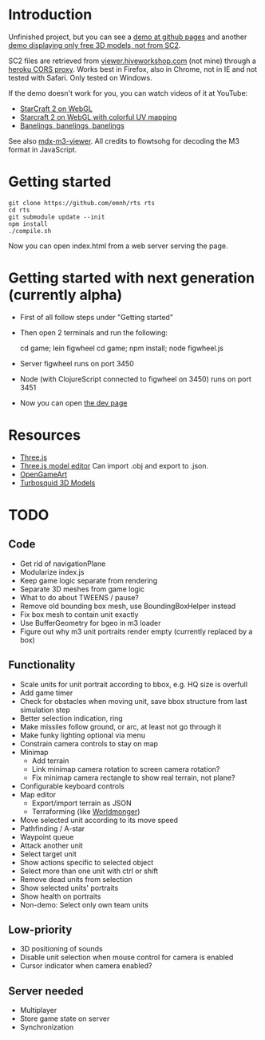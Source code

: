 # Introduction

Unfinished project, but you can see a [demo at github
pages](http://emnh.github.io/rts/) and another [demo displaying only free
3D models, not from SC2](http://alexis.lart.no/emh/snapshots/rts-free.git/).

SC2 files are retrieved from
[viewer.hiveworkshop.com](http://viewer.hiveworkshop.com/?q=Assets/units/zerg/baneling/baneling.m3)
(not mine) through a [heroku CORS proxy](http://crossorigin.herokuapp.com/).
Works best in Firefox, also in Chrome, not in IE and not tested with Safari.
Only tested on Windows.

If the demo doesn't work for you, you can watch videos of it at YouTube:
 - [StarCraft 2 on WebGL](https://www.youtube.com/watch?v=PoPNrz2LUG0)
 - [Starcraft 2 on WebGL with colorful UV mapping](https://www.youtube.com/watch?v=EvhUteDp3o8)
 - [Banelings, banelings, banelings](https://www.youtube.com/watch?v=aqKsVelmeeI)

See also [mdx-m3-viewer](https://github.com/flowtsohg/mdx-m3-viewer).
All credits to flowtsohg for decoding the M3 format in JavaScript.

# Getting started

    git clone https://github.com/emnh/rts rts
    cd rts
    git submodule update --init
    npm install
    ./compile.sh

Now you can open index.html from a web server serving the page.

# Getting started with next generation (currently alpha)

 - First of all follow steps under "Getting started"
 - Then open 2 terminals and run the following:

    cd game; lein figwheel
    cd game; npm install; node figwheel.js

 - Server figwheel runs on port 3450
 - Node (with ClojureScript connected to figwheel on 3450) runs on port 3451
 - Now you can open [the dev page](http://localhost:3451)

# Resources
 - [Three.js](http://threejs.org/)
 - [Three.js model editor](http://threejs.org/editor/) Can import .obj and export to .json.
 - [OpenGameArt](http://opengameart.org/)
 - [Turbosquid 3D Models](http://www.turbosquid.com)

# TODO

## Code
 - Get rid of navigationPlane
 - Modularize index.js
 - Keep game logic separate from rendering
  - Separate 3D meshes from game logic
  - What to do about TWEENS / pause?
 - Remove old bounding box mesh, use BoundingBoxHelper instead
 - Fix box mesh to contain unit exactly
 - Use BufferGeometry for bgeo in m3 loader
 - Figure out why m3 unit portraits render empty (currently replaced by a box)

## Functionality
 - Scale units for unit portrait according to bbox, e.g. HQ size is overfull
 - Add game timer
 - Check for obstacles when moving unit, save bbox structure from last simulation step
 - Better selection indication, ring
 - Make missiles follow ground, or arc, at least not go through it
 - Make funky lighting optional via menu
 - Constrain camera controls to stay on map
 - Minimap
   - Add terrain
   - Link minimap camera rotation to screen camera rotation?
   - Fix minimap camera rectangle to show real terrain, not plane?
 - Configurable keyboard controls
 - Map editor
   - Export/import terrain as JSON
   - Terraforming (like [Worldmonger](http://www.babylonjs.com/Scenes/Worldmonger/index.html))
 - Move selected unit according to its move speed
  - Pathfinding / A-star
  - Waypoint queue
 - Attack another unit
  - Select target unit
 - Show actions specific to selected object
 - Select more than one unit with ctrl or shift
 - Remove dead units from selection
 - Show selected units' portraits
  - Show health on portraits
  - Non-demo: Select only own team units

## Low-priority
 - 3D positioning of sounds
 - Disable unit selection when mouse control for camera is enabled
 - Cursor indicator when camera enabled?

## Server needed
 - Multiplayer
  - Store game state on server
  - Synchronization
